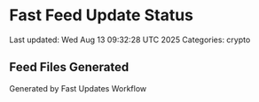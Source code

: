# Fast Feed Update Status
Last updated: Wed Aug 13 09:32:28 UTC 2025
Categories: crypto

## Feed Files Generated

Generated by Fast Updates Workflow
